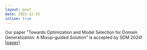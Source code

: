 ```yaml
---
layout: post
date: 2023-12-15
inline: true
---
```


Our paper "Towards Optimization and Model Selection for Domain Generalization: A Mixup-guided Solution" is accepted by SDM 2024! [[paper](https://arxiv.org/abs/2209.00652)]